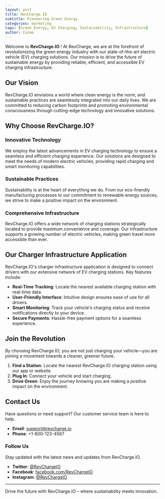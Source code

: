 ```yaml
---
layout: post
title: RevCharge.IO
subtitle: Pioneering Green Energy
categories: marketing
tags: [Green Energy, EV Charging, Sustainability, Infrastructure]
author: Cosmo
---
```


Welcome to **RevCharge.IO** ! At RevCharge, we are at the forefront of revolutionizing the green energy industry with our state-of-the-art electric vehicle (EV) charging solutions. Our mission is to drive the future of sustainable energy by providing reliable, efficient, and accessible EV charging infrastructure.

## Our Vision

RevCharge.IO envisions a world where clean energy is the norm, and sustainable practices are seamlessly integrated into our daily lives. We are committed to reducing carbon footprints and promoting environmental consciousness through cutting-edge technology and innovative solutions.

## Why Choose RevCharge.IO?

### Innovative Technology
We employ the latest advancements in EV charging technology to ensure a seamless and efficient charging experience. Our solutions are designed to meet the needs of modern electric vehicles, providing rapid charging and smart monitoring capabilities.

### Sustainable Practices
Sustainability is at the heart of everything we do. From our eco-friendly manufacturing processes to our commitment to renewable energy sources, we strive to make a positive impact on the environment.

### Comprehensive Infrastructure
RevCharge.IO offers a wide network of charging stations strategically located to provide maximum convenience and coverage. Our infrastructure supports a growing number of electric vehicles, making green travel more accessible than ever.

## Our Charger Infrastructure Application

RevCharge.IO's charger infrastructure application is designed to connect drivers with our extensive network of EV charging stations. Key features include:

- **Real-Time Tracking**: Locate the nearest available charging station with real-time data.
- **User-Friendly Interface**: Intuitive design ensures ease of use for all drivers.
- **Smart Monitoring**: Track your vehicle's charging status and receive notifications directly to your device.
- **Secure Payments**: Hassle-free payment options for a seamless experience.

## Join the Revolution

By choosing RevCharge.IO, you are not just charging your vehicle—you are joining a movement towards a cleaner, greener future. 

1. **Find a Station**: Locate the nearest RevCharge.IO charging station using our app or website.
2. **Plug In**: Connect your vehicle and start charging.
3. **Drive Green**: Enjoy the journey knowing you are making a positive impact on the environment.

## Contact Us

Have questions or need support? Our customer service team is here to help.

- **Email**: support@revcharge.io
- **Phone**: +1-800-123-4567

### Follow Us

Stay updated with the latest news and updates from RevCharge.IO.

- **Twitter**: [@RevChargeIO](https://twitter.com/RevChargeIO)
- **Facebook**: [facebook.com/RevChargeIO](https://facebook.com/RevChargeIO)
- **Instagram**: [@RevChargeIO](https://instagram.com/RevChargeIO)

---

Drive the future with RevCharge.IO – where sustainability meets innovation.
